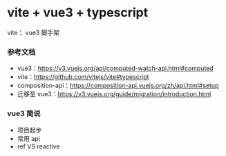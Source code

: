 # vite + vue3 + typescript
vite： vue3 脚手架

### 参考文档
* vue3：https://v3.vuejs.org/api/computed-watch-api.html#computed
* vite：https://github.com/vitejs/vite#typescript
* composition-api：https://composition-api.vuejs.org/zh/api.html#setup
* 迁移至 vue3：https://v3.vuejs.org/guide/migration/introduction.html


### vue3 简说
* 项目起步
* 常用 api
* ref VS reactive